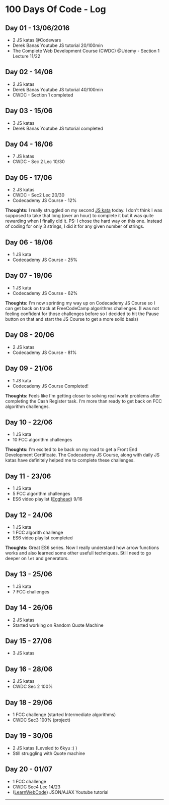 # 100 Days Of Code - Log

## Day 01 - 13/06/2016
* 2 JS katas @Codewars 
* Derek Banas Youtube JS tutorial 20/100min
* The Complete Web Development Course (CWDC) @Udemy - Section 1 Lecture 11/22

## Day 02 - 14/06
* 2 JS katas
* Derek Banas Youtube JS tutorial 40/100min
* CWDC - Section 1 completed

## Day 03 - 15/06
* 3 JS katas
* Derek Banas Youtube JS tutorial completed

## Day 04 - 16/06
* 7 JS katas
* CWDC - Sec 2 Lec 10/30

## Day 05 - 17/06
* 2 JS katas
* CWDC - Sec2 Lec 20/30
* Codecademy JS Course - 12%

**Thoughts:** I really struggled on my second [JS kata](https://www.codewars.com/kata/572af273a3af3836660014a1) today. I don't think I was supposed to take that long (over an hour) to complete it but it was quite rewarding when I finally did it. 
PS: I chose the hard way on this one. Instead of coding for only 3 strings, I did it for any given number of strings. 

## Day 06 - 18/06
* 1 JS kata
* Codecademy JS Course - 25%

## Day 07 - 19/06
* 1 JS kata
* Codecademy JS Course - 62%

**Thoughts:** I'm now sprinting my way up on Codecademy JS Course so I can get back on track at FreeCodeCamp algorithms challenges.
(I was not feeling confident for those challenges before so I decided to hit the Pause button on that and start the JS Course to get a more solid basis)

## Day 08 - 20/06
* 2 JS katas
* Codecademy JS Course - 81%

## Day 09 - 21/06
* 1 JS kata
* Codecademy JS Course Completed!

**Thoughts:** Feels like I'm getting closer to solving real world problems after completing the Cash Register task. I'm more than ready to get back on FCC algorithm challenges.

## Day 10 - 22/06
* 1 JS kata
* 10 FCC algorithm challenges

**Thoughts:** I'm excited to be back on my road to get a Front End Development Certificate. The Codecademy JS Course, along with daily JS katas have definitely helped me to complete these challenges.

## Day 11 - 23/06
* 1 JS kata
* 5 FCC algorithm challenges
* ES6 video playlist ([Egghead](https://egghead.io/courses/learn-es6-ecmascript-2015)) 9/16

## Day 12 - 24/06
* 1 JS kata
* 1 FCC algorith challenge
* ES6 video playlist completed

 **Thoughts:** Great ES6 series. Now I really understand how arrow functions works and also learned some other usefull techniques. Still need to go deeper on `let` and generators.

## Day 13 - 25/06
* 1 JS kata
* 7 FCC challenges

## Day 14 - 26/06
* 2 JS katas
* Started working on Random Quote Machine

## Day 15 - 27/06
* 3 JS katas

## Day 16 - 28/06
* 2 JS katas 
* CWDC Sec 2 100%

## Day 18 - 29/06
* 1 FCC challenge (started Intermediate algorithms)
* CWDC Sec3 100% (project)

## Day 19 - 30/06
* 2 JS katas (Leveled to 6kyu :) )
* Still struggling with Quote machine

## Day 20 - 01/07
* 1 FCC challenge
* CWDC Sec4 Lec 14/23
* ([LearnWebCode](https://www.youtube.com/watch?v=rJesac0_Ftw&index=26&list=WL)) JSON/AJAX Youtube tutorial

------

